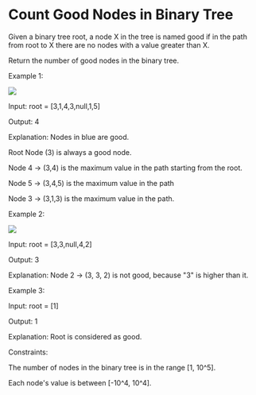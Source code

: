 # Count Good Nodes in Binary Tree

Given a binary tree root, a node X in the tree is named good if in the path from root to X there are no nodes with a value greater than X.

Return the number of good nodes in the binary tree.

 

Example 1:

<img src="https://assets.leetcode.com/uploads/2020/04/02/test_sample_1.png">

Input: root = [3,1,4,3,null,1,5]

Output: 4

Explanation: Nodes in blue are good.

Root Node (3) is always a good node.

Node 4 -> (3,4) is the maximum value in the path starting from the root.

Node 5 -> (3,4,5) is the maximum value in the path

Node 3 -> (3,1,3) is the maximum value in the path.

Example 2:

<img src="https://assets.leetcode.com/uploads/2020/04/02/test_sample_2.png">

Input: root = [3,3,null,4,2]

Output: 3

Explanation: Node 2 -> (3, 3, 2) is not good, because "3" is higher than it.

Example 3:


Input: root = [1]

Output: 1

Explanation: Root is considered as good.
 

Constraints:

The number of nodes in the binary tree is in the range [1, 10^5].

Each node's value is between [-10^4, 10^4].
